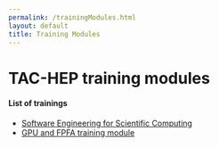 ```yaml
---
permalink: /trainingModules.html
layout: default
title: Training Modules
---
```


# TAC-HEP training modules



#### List of trainings

* [Software Engineering for Scientific Computing](/trainingmodules/software-engineering)
* [GPU and FPFA training module](/trainingmodules/uw-gpu-fpga)

